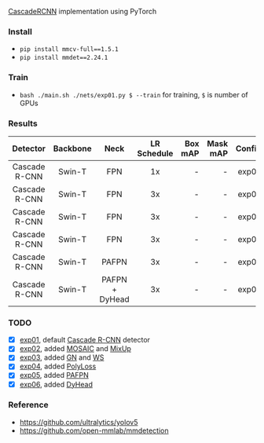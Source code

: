 [CascadeRCNN](https://arxiv.org/abs/1906.09756) implementation using PyTorch

### Install

* `pip install mmcv-full==1.5.1`
* `pip install mmdet==2.24.1`

### Train

* `bash ./main.sh ./nets/exp01.py $ --train` for training, `$` is number of GPUs

### Results

|   Detector    | Backbone |      Neck      | LR Schedule | Box mAP | Mask mAP | Config |
|:-------------:|:--------:|:--------------:|:-----------:|--------:|---------:|-------:|
| Cascade R-CNN |  Swin-T  |      FPN       |     1x      |       - |        - |  exp01 |
| Cascade R-CNN |  Swin-T  |      FPN       |     3x      |       - |        - |  exp02 |
| Cascade R-CNN |  Swin-T  |      FPN       |     3x      |       - |        - |  exp03 |
| Cascade R-CNN |  Swin-T  |      FPN       |     3x      |       - |        - |  exp04 |
| Cascade R-CNN |  Swin-T  |     PAFPN      |     3x      |       - |        - |  exp05 |
| Cascade R-CNN |  Swin-T  | PAFPN + DyHead |     3x      |       - |        - |  exp06 |

### TODO

* [x] [exp01](./nets/exp01.py), default [Cascade R-CNN](https://arxiv.org/abs/1906.09756) detector
* [x] [exp02](./nets/exp02.py), added [MOSAIC](https://arxiv.org/abs/2004.10934) and [MixUp](https://arxiv.org/abs/1710.09412)
* [x] [exp03](./nets/exp03.py), added [GN](https://arxiv.org/abs/1803.08494) and [WS](https://arxiv.org/abs/1903.10520)
* [x] [exp04](./nets/exp04.py), added [PolyLoss](https://arxiv.org/abs/2204.12511)
* [x] [exp05](./nets/exp05.py), added [PAFPN](https://arxiv.org/abs/1803.01534)
* [x] [exp06](./nets/exp06.py), added [DyHead](https://arxiv.org/abs/2106.08322)

### Reference

* https://github.com/ultralytics/yolov5
* https://github.com/open-mmlab/mmdetection